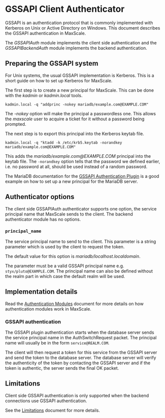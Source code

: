 # GSSAPI Client Authenticator

GSSAPI is an authentication protocol that is commonly implemented with
Kerberos on Unix or Active Directory on Windows. This document describes
the GSSAPI authentication in MaxScale.

The _GSSAPIAuth_ module implements the client side authentication and the
_GSSAPIBackendAuth_ module implements the backend authentication.

## Preparing the GSSAPI system

For Unix systems, the usual GSSAPI implementation is Kerberos. This is a short
guide on how to set up Kerberos for MaxScale.

The first step is to create a new principal for MaxScale. This can be done with
the _kadmin_ or _kadmin.local_ tools.

```
kadmin.local -q "addprinc -nokey mariadb/example.com@EXAMPLE.COM"
```

The _-nokey_ option will make the principal a passwordless one. This allows the
_maxscale_ user to acquire a ticket for it without a password being prompted.

The next step is to export this principal into the Kerberos keytab file.

```
kadmin.local -q "ktadd -k /etc/krb5.keytab -norandkey mariadb/example.com@EXAMPLE.COM"
```

This adds the _mariadb/example.com@EXAMPLE.COM_ principal into the keytab
file. The `-norandkey` option tells that the password we defined earlier,
i.e. no password at all, should be used instead of a random password.

The MariaDB documentation for the [GSSAPI Authentication Plugin](https://mariadb.com/kb/en/mariadb/gssapi-authentication-plugin/)
is a good example on how to set up a new principal for the MariaDB server.

## Authenticator options

The client side GSSAPIAuth authenticator supports one option, the service
principal name that MaxScale sends to the client. The backend authenticator
module has no options.

### `principal_name`

The service principal name to send to the client. This parameter is a
string parameter which is used by the client to request the token.

The default value for this option is _mariadb/localhost.localdomain_.

The parameter must be a valid GSSAPI principal name
e.g. `styx/pluto@EXAMPLE.COM`. The principal name can also be defined
without the realm part in which case the default realm will be used.

## Implementation details

Read the [Authentication Modules](Authentication-Modules.md) document for more
details on how authentication modules work in MaxScale.

### GSSAPI authentication

The GSSAPI plugin authentication starts when the database server sends the
service principal name in the AuthSwitchRequest packet. The principal name will
usually be in the form `service@REALM.COM`.

The client will then request a token for this service from the GSSAPI server and
send the token to the database server. The database server will verify the
authenticity of the token by contacting the GSSAPI server and if the token is
authentic, the server sends the final OK packet.

## Limitations

Client side GSSAPI authentication is only supported when the backend
connections use GSSAPI authentication.

See the [Limitations](../About/Limitations.md) document for more details.
